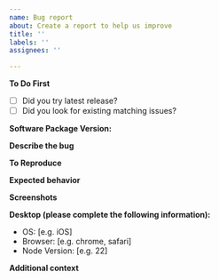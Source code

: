 ```yaml
---
name: Bug report
about: Create a report to help us improve
title: ''
labels: ''
assignees: ''

---
```


**To Do First**
- [ ] Did you try latest release?
- [ ] Did you look for existing matching issues?

**Software Package Version:**

**Describe the bug**
<!--A clear and concise description of what the bug is.-->

**To Reproduce**
<!--Steps to reproduce the behavior:
1. Go to '...'
2. Click on '....'
3. Scroll down to '....'
4. See error-->

**Expected behavior**
<!--A clear and concise description of what you expected to happen.-->

**Screenshots**
<!--If applicable, add screenshots to help explain your problem.-->

**Desktop (please complete the following information):**
 - OS: [e.g. iOS]
 - Browser: [e.g. chrome, safari]
 - Node Version: [e.g. 22]

**Additional context**
<!--Add any other context about the problem here.-->

